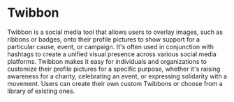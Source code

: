 # Twibbon
Twibbon is a social media tool that allows users to overlay images, such as ribbons or badges, onto their profile pictures to show support for a particular cause, event, or campaign. It's often used in conjunction with hashtags to create a unified visual presence across various social media platforms. Twibbon makes it easy for individuals and organizations to customize their profile pictures for a specific purpose, whether it's raising awareness for a charity, celebrating an event, or expressing solidarity with a movement. Users can create their own custom Twibbons or choose from a library of existing ones.






